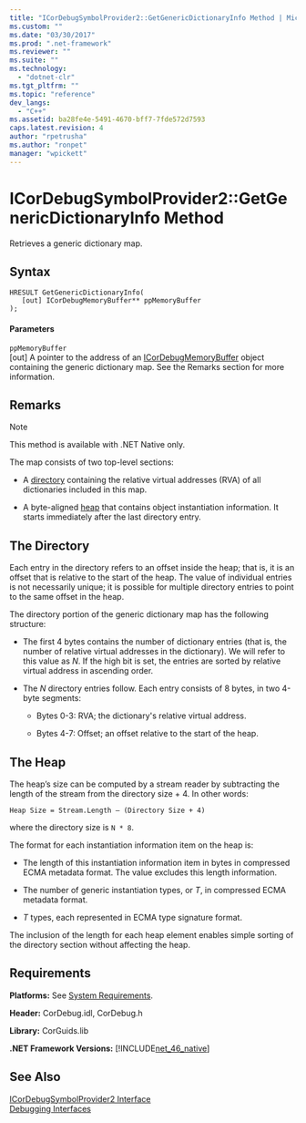 ```yaml
---
title: "ICorDebugSymbolProvider2::GetGenericDictionaryInfo Method | Microsoft Docs"
ms.custom: ""
ms.date: "03/30/2017"
ms.prod: ".net-framework"
ms.reviewer: ""
ms.suite: ""
ms.technology: 
  - "dotnet-clr"
ms.tgt_pltfrm: ""
ms.topic: "reference"
dev_langs: 
  - "C++"
ms.assetid: ba28fe4e-5491-4670-bff7-7fde572d7593
caps.latest.revision: 4
author: "rpetrusha"
ms.author: "ronpet"
manager: "wpickett"
---
```

# ICorDebugSymbolProvider2::GetGenericDictionaryInfo Method
Retrieves a generic dictionary map.  
  
## Syntax  
  
```  
HRESULT GetGenericDictionaryInfo(  
   [out] ICorDebugMemoryBuffer** ppMemoryBuffer  
);  
```  
  
#### Parameters  
 `ppMemoryBuffer`  
 [out] A pointer to the address of an [ICorDebugMemoryBuffer](../../../../docs/framework/unmanaged-api/debugging/icordebugmemorybuffer-interface.md) object containing the generic dictionary map. See the Remarks section for more information.  
  
## Remarks  
  
> [!NOTE]
>  This method is available with .NET Native only.  
  
 The map consists of two top-level sections:  
  
-   A [directory](#Directory) containing the relative virtual addresses (RVA) of all dictionaries included in this map.  
  
-   A byte-aligned [heap](#Heap) that contains object instantiation information. It starts immediately after the last directory entry.  
  
<a name="Directory"></a>   
## The Directory  
 Each entry in the directory refers to an offset inside the heap; that is, it is an offset that is relative to the start of the heap. The value of individual entries is not necessarily unique; it is possible for multiple directory entries to point to the same offset in the heap.  
  
 The directory portion of the generic dictionary map has the following structure:  
  
-   The first 4 bytes contains the number of dictionary entries (that is, the number of relative virtual addresses in the dictionary). We will refer to this value as *N*. If the high bit is set, the entries are sorted by relative virtual address in ascending order.  
  
-   The *N* directory entries follow. Each entry consists of 8 bytes, in two 4-byte segments:  
  
    -   Bytes 0-3: RVA; the dictionary's relative virtual address.  
  
    -   Bytes 4-7: Offset; an offset relative to the start of the heap.  
  
<a name="Heap"></a>   
## The Heap  
 The heap’s size can be computed by a stream reader by subtracting the length of the stream from the directory size + 4. In other words:  
  
```  
Heap Size = Stream.Length – (Directory Size + 4)  
```  
  
 where the directory size is `N * 8`.  
  
 The format for each instantiation information item on the heap is:  
  
-   The length of this instantiation information item in bytes in compressed ECMA metadata format. The value excludes this length information.  
  
-   The number of generic instantiation types, or *T*, in compressed ECMA metadata format.  
  
-   *T* types, each represented in ECMA type signature format.  
  
 The inclusion of the length for each heap element enables simple sorting of the directory section without affecting the heap.  
  
## Requirements  
 **Platforms:** See [System Requirements](../../../../docs/framework/get-started/system-requirements.md).  
  
 **Header:** CorDebug.idl, CorDebug.h  
  
 **Library:** CorGuids.lib  
  
 **.NET Framework Versions:** [!INCLUDE[net_46_native](../../../../includes/net-46-native-md.md)]  
  
## See Also  
 [ICorDebugSymbolProvider2 Interface](../../../../docs/framework/unmanaged-api/debugging/icordebugsymbolprovider2-interface.md)   
 [Debugging Interfaces](../../../../docs/framework/unmanaged-api/debugging/debugging-interfaces.md)
